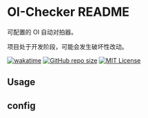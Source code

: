 # OI-Checker README

可配置的 OI 自动对拍器。

项目处于开发阶段，可能会发生破坏性改动。

[![wakatime](https://wakatime.com/badge/user/b039f61c-2701-482d-9f84-542f07630e52/project/d4ca9e8d-4006-440d-92c7-b95b26fda0e5.svg)](https://wakatime.com/badge/user/b039f61c-2701-482d-9f84-542f07630e52/project/d4ca9e8d-4006-440d-92c7-b95b26fda0e5)
[![GitHub repo size](https://img.shields.io/github/repo-size/cup113/oi_checker)](https://github.com/cup113/oi_checker)
[![MIT License](https://img.shields.io/github/license/cup113/oi_checker)](https://github.com/cup113/oi_checker)

## Usage



## config


